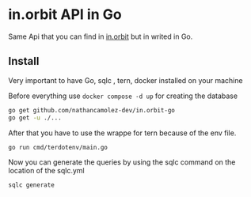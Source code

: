 # in.orbit API in Go

Same Api that you can find in [in.orbit](https://www.github.com/nathancamolez-dev/in.orbit-back-end-/) but in writed in Go.

## Install

Very important to have Go, sqlc , tern, docker installed on your machine

Before everything use `docker compose -d up` for creating the database

```bash
go get github.com/nathancamolez-dev/in.orbit-go
go get -u ./...
```

After that you have to use the wrappe for tern because of the env file.

```bash
go run cmd/terdotenv/main.go
```

Now you can generate the queries by using the sqlc command on the location of the sqlc.yml

```bash
sqlc generate
```
